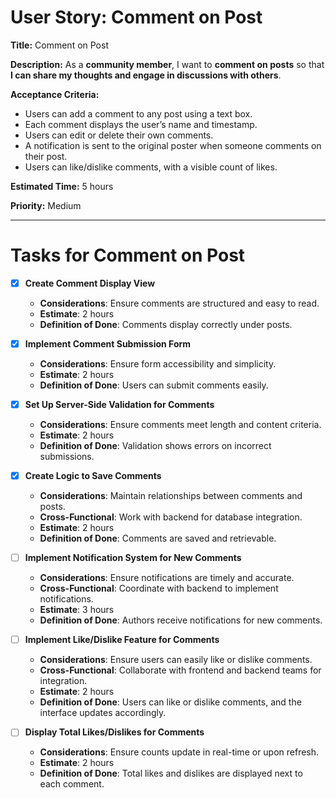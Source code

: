 # User Story: Comment on Post

**Title:** Comment on Post

**Description:**
As a **community member**, I want to **comment on posts** so that **I can share my thoughts and engage in discussions with others**.

**Acceptance Criteria:**
- Users can add a comment to any post using a text box.
- Each comment displays the user’s name and timestamp.
- Users can edit or delete their own comments.
- A notification is sent to the original poster when someone comments on their post.
- Users can like/dislike comments, with a visible count of likes.

**Estimated Time:** 5 hours

**Priority:** Medium

---

# Tasks for Comment on Post
- [x] **Create Comment Display View**
  - **Considerations**: Ensure comments are structured and easy to read.
  - **Estimate**: 2 hours
  - **Definition of Done**: Comments display correctly under posts.

- [x] **Implement Comment Submission Form**
  - **Considerations**: Ensure form accessibility and simplicity.
  - **Estimate**: 2 hours
  - **Definition of Done**: Users can submit comments easily.

- [x] **Set Up Server-Side Validation for Comments**
  - **Considerations**: Ensure comments meet length and content criteria.
  - **Estimate**: 2 hours
  - **Definition of Done**: Validation shows errors on incorrect submissions.

- [x] **Create Logic to Save Comments**
  - **Considerations**: Maintain relationships between comments and posts.
  - **Cross-Functional**: Work with backend for database integration.
  - **Estimate**: 2 hours
  - **Definition of Done**: Comments are saved and retrievable.

- [ ] **Implement Notification System for New Comments**
  - **Considerations**: Ensure notifications are timely and accurate.
  - **Cross-Functional**: Coordinate with backend to implement notifications.
  - **Estimate**: 3 hours
  - **Definition of Done**: Authors receive notifications for new comments.
- [ ] **Implement Like/Dislike Feature for Comments**
  - **Considerations**: Ensure users can easily like or dislike comments.
  - **Cross-Functional**: Collaborate with frontend and backend teams for integration.
  - **Estimate**: 2 hours
  - **Definition of Done**: Users can like or dislike comments, and the interface updates accordingly.

- [ ] **Display Total Likes/Dislikes for Comments**
  - **Considerations**: Ensure counts update in real-time or upon refresh.
  - **Estimate**: 2 hours
  - **Definition of Done**: Total likes and dislikes are displayed next to each comment.
